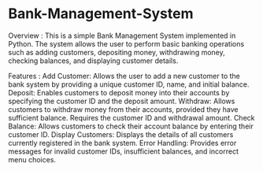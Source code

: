 # Bank-Management-System
Overview :
This is a simple Bank Management System implemented in Python. The system allows the user to perform basic banking operations such as adding customers, depositing money, withdrawing money, checking balances, and displaying customer details.

Features :
Add Customer: Allows the user to add a new customer to the bank system by providing a unique customer ID, name, and initial balance.
Deposit: Enables customers to deposit money into their accounts by specifying the customer ID and the deposit amount.
Withdraw: Allows customers to withdraw money from their accounts, provided they have sufficient balance. Requires the customer ID and withdrawal amount.
Check Balance: Allows customers to check their account balance by entering their customer ID.
Display Customers: Displays the details of all customers currently registered in the bank system.
Error Handling: Provides error messages for invalid customer IDs, insufficient balances, and incorrect menu choices.
